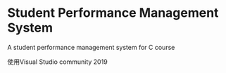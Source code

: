 # Student Performance Management System
A student performance management system for C course

使用Visual Studio community 2019
